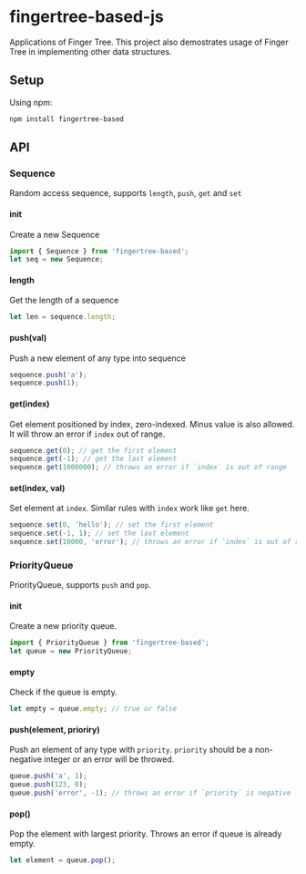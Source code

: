 # fingertree-based-js
Applications of Finger Tree. This project also demostrates usage of Finger Tree in implementing other data structures.

## Setup
Using npm:
```bash
npm install fingertree-based
```

## API
### Sequence
Random access sequence, supports `length`, `push`, `get` and `set`
#### init
Create a new Sequence
```javascript
import { Sequence } from 'fingertree-based';
let seq = new Sequence;
```
#### length
Get the length of a sequence
```javascript
let len = sequence.length;
```
#### push(val)
Push a new element of any type into sequence
```javascript
sequence.push('a');
sequence.push(1);
```
#### get(index)
Get element positioned by index, zero-indexed. Minus value is also allowed. It will throw an error if `index` out of range.
```javascript
sequence.get(0); // get the first element
sequence.get(-1); // get the last element
sequence.get(1000000); // throws an error if `index` is out of range
```
#### set(index, val)
Set element at `index`. Similar rules with `index` work like `get` here.
```javascript
sequence.set(0, 'hello'); // set the first element
sequence.set(-1, 1); // set the last element
sequence.set(10000, 'error'); // throws an error if `index` is out of range
```

### PriorityQueue
PriorityQueue, supports `push` and `pop`.
#### init
Create a new priority queue.
```javascript
import { PriorityQueue } from 'fingertree-based';
let queue = new PriorityQueue;
```
#### empty
Check if the queue is empty.
```javascript
let empty = queue.empty; // true or false
```
#### push(element, prioriry)
Push an element of any type with `priority`. `priority` should be a non-negative integer or an error will be throwed.
```javascript
queue.push('a', 1);
queue.push(123, 0);
queue.push('error', -1); // throws an error if `priority` is negative
```
#### pop()
Pop the element with largest priority. Throws an error if queue is already empty.
```javascript
let element = queue.pop();
```

